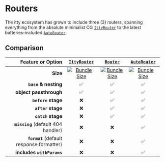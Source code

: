 # Routers

The itty ecosystem has grown to include three (3) routers, spanning everything from the absolute minimalist OG [`IttyRouter`](/itty-router/routers/ittyrouter)
to the latest batteries-included [`AutoRouter`](/itty-router/routers/autorouter).

## Comparison

| Feature or Option | [**`IttyRouter`**](/itty-router/routers/ittyrouter) | [**`Router`**](/itty-router/routers/router) | [**`AutoRouter`**](/itty-router/routers/autorouter)
| ---:|:---:|:---:|:---:
| **Size** | [![Bundle Size](https://deno.bundlejs.com/?q=itty-router@next/IttyRouter&badge&badge-style=flat-square)](https://deno.bundlejs.com/?q=itty-router@next/IttyRouter) | [![Bundle Size](https://deno.bundlejs.com/?q=itty-router@next/Router&badge&badge-style=flat-square)](https://deno.bundlejs.com/?q=itty-router@next/Router) | [![Bundle Size](https://deno.bundlejs.com/?q=itty-router@next/AutoRouter&badge&badge-style=flat-square)](https://deno.bundlejs.com/?q=itty-router@next/AutoRouter) |
| **`base` & nesting** | ✅ | ✅ | ✅ |
| **object passthrough** | ✅ | ✅ | ✅ |
| **`before` stage** | ❌ | ✅ | ✅ |
| **`after` stage** | ❌ | ✅ | ✅ |
| **`catch` stage** | ❌ | ✅ | ✅ |
| **`missing`** (default 404 handler) | ❌ | ❌ | ✅ |
| **`format`** (default response formatter) | ❌ | ❌ | ✅ |
| **includes `withParams`** | ❌ | ❌ | ✅ |

